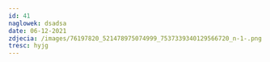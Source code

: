 ```yaml
---
id: 41
naglowek: dsadsa
date: 06-12-2021
zdjecia: /images/76197820_521478975074999_7537339340129566720_n-1-.png
tresc: hyjg
---
```


